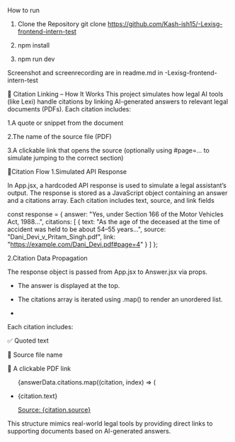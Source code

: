 How to run
1. Clone the Repository
   git clone https://github.com/Kash-ish15/-Lexisg-frontend-intern-test
   
2. npm install
   
3. npm run dev
   



Screenshot and screenrecording are in readme.md in -Lexisg-frontend-intern-test




🔗 Citation Linking – How It Works
This project simulates how legal AI tools (like Lexi) handle citations by linking AI-generated answers to relevant legal documents (PDFs). Each citation includes:

1.A quote or snippet from the document

2.The name of the source file (PDF)

3.A clickable link that opens the source (optionally using #page=... to simulate jumping to the correct section)

🧠Citation Flow
1.Simulated API Response

In App.jsx, a hardcoded API response is used to simulate a legal assistant’s output. The response is stored as a JavaScript object containing an answer and a citations array. Each citation includes text, source, and link fields

const response = {
  answer: "Yes, under Section 166 of the Motor Vehicles Act, 1988...",
  citations: [
    {
      text: "As the age of the deceased at the time of accident was held to be about 54–55 years...",
      source: "Dani_Devi_v_Pritam_Singh.pdf",
      link: "https://example.com/Dani_Devi.pdf#page=4"
    }
  ]
};

2.Citation Data Propagation

The response object is passed from App.jsx to Answer.jsx via props.
 * The answer is displayed at the top.
   
 * The citations array is iterated using .map() to render an unordered list.
 * 
Each citation includes:

✅ Quoted text

📄 Source file name

🔗 A clickable PDF link

 <ul className="list-disc pl-5 space-y-2">
        {answerData.citations.map((citation, index) => (
          <li key={index}>
            <p className="text-gray-700">{citation.text}</p>
            <a
              href={citation.link}
              target="_blank"
              rel="noopener noreferrer"
              className="text-blue-600 underline text-sm"
            >
              Source: {citation.source}
            </a>
          </li>
 </ul>
 
 This structure mimics real-world legal tools by providing direct links to supporting documents based on AI-generated answers.
